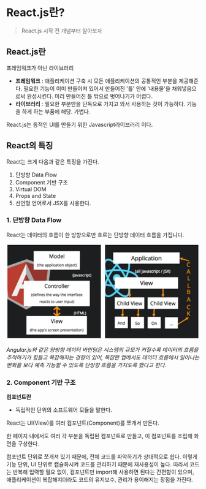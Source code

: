 # React.js란?

> React.js 시작 전 개념부터 알아보자

## React.js란

프레임워크가 아닌 라이브러리

- **프레임워크** : 애플리케이션 구축 시 모든 애플리케이션의 공통적인 부분을 제공해준다. 필요한 기능이 이미 만들어져 있어서 만들어진 '틀' 안에 '내용물'을 채워넣음으로써 완성시킨다. 미리 만들어진 틀 밖으로 벗어나기가 어렵다.
- **라이브러리** : 필요한 부분만을 단독으로 가지고 와서 사용하는 것이 가능하다. 기능을 하게 하는 부품에 해당. 가볍다. 

React.js는 동적인 UI를 만들기 위한 Javascript라이브러리 이다.

## React의 특징

React는 크게 다음과 같은 특징을 가진다.

1. 단방향 Data Flow
2. Component 기반 구조
3. Virtual DOM
4. Props and State
5. 선언형 언어로서 JSX를 사용한다.

### 1. 단방향 Data Flow

React는 데이터의 흐름이 한 방향으로만 흐르는 단방향 데이터 흐름을 가집니다.

<img src="../../2.Pictures/Angular_vs_React.png">

*Angular.js와 같은 양방향 데이터 바인딩은 시스템의 규모가 커질수록 데이터의 흐름을 추적하기가 힘들고 복잡해지는 경향이 있어, 복잡한 앱에서도 데이터 흐름에서 일어나는 변화를 보다 예측 가능할 수 있도록 단방향 흐름을 가지도록 했다고 한다.*

### 2. Component 기반 구조

**컴포넌트란**

- 독립적인 단위의 소프트웨어 모듈을 말한다.

React는 UI(View)를 여러 컴포넌트(Component)를 쪼개서 만든다.

한 페이지 내에서도 여러 각 부분을 독립된 컴포넌트로 만들고, 이 컴포넌트를 조립해 화면을 구성한다.

컴포넌트 단위로 쪼개져 있기 때문에, 전체 코드를 파악하기가 상대적으로 쉽다. 이렇게 기능 단위, UI 단위로 캡슐화시켜 코드를 관리하기 때문에 재사용성이 높다. 따라서 코드는 반복해 입력할 필요 없이, 컴포넌트만 import해 사용하면 된다는 간편함이 있으며, 애플리케이션이 복잡해지더라도 코드의 유지보수, 관리가 용이해지는 장점을 가진다.

